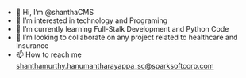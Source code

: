 - 👋 Hi, I’m @shanthaCMS
- 👀 I’m interested in technology and Programing
- 🌱 I’m currently learning Full-Stalk Development and Python Code
- 💞️ I’m looking to collaborate on any project related to healthcare and Insurance
- 📫 How to reach me shanthamurthy.hanumantharayappa_sc@sparksoftcorp.com

<!---
shanthaCMS/shanthaCMS is a ✨ special ✨ repository because its `README.md` (this file) appears on your GitHub profile.
You can click the Preview link to take a look at your changes.
--->
